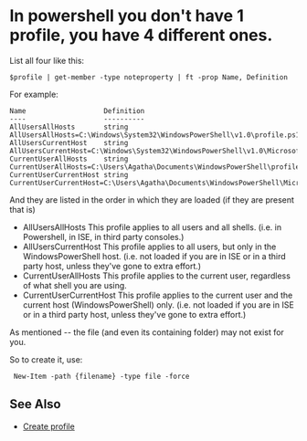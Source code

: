 # In powershell you don't have 1 profile, you have 4 different ones.


List all four like this:

    $profile | get-member -type noteproperty | ft -prop Name, Definition
    

For example:    

    Name                   Definition                                                                                              
    ----                   ----------                                                                                              
    AllUsersAllHosts       string AllUsersAllHosts=C:\Windows\System32\WindowsPowerShell\v1.0\profile.ps1                          
    AllUsersCurrentHost    string AllUsersCurrentHost=C:\Windows\System32\WindowsPowerShell\v1.0\Microsoft.PowerShell_profile.ps1  
    CurrentUserAllHosts    string CurrentUserAllHosts=C:\Users\Agatha\Documents\WindowsPowerShell\profile.ps1                        
    CurrentUserCurrentHost string CurrentUserCurrentHost=C:\Users\Agatha\Documents\WindowsPowerShell\Microsoft.PowerShell_profile.ps1

And they are listed in the order in which they are loaded (if they are present that is)


 * AllUsersAllHosts      This profile applies to all users and all shells. (i.e. in Powershell, in ISE, in third party consoles.)
 * AllUsersCurrentHost   This profile applies to all users, but only in the WindowsPowerShell host. (i.e. not loaded if you are in ISE or in a third party host, unless they've gone to extra effort.)
 * CurrentUserAllHosts   This profile applies to the current user, regardless of what shell you are using. 
 * CurrentUserCurrentHost   This profile applies to the current user and the current host (WindowsPowerShell) only. (i.e. not loaded if you are in ISE or in a third party host, unless they've gone to extra effort.)


As mentioned -- the file (and even its containing folder) may not exist for you.

So to create it, use:

     New-Item -path {filename} -type file -force
     
## See Also

 * [Create profile](create_profile.md)